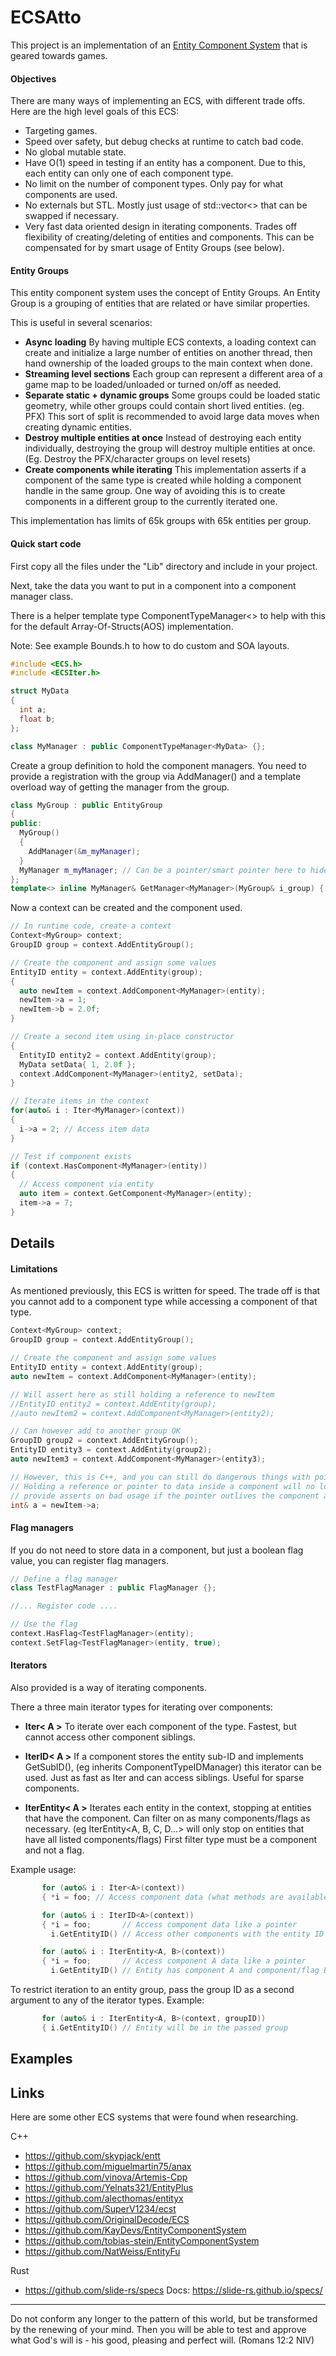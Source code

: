 # ECSAtto
This project is an implementation of an [Entity Component System](https://infogalactic.com/info/Entity_component_system) that is geared towards games.

#### Objectives
There are many ways of implementing an ECS, with different trade offs. Here are the high level goals of this ECS:

- Targeting games.
- Speed over safety, but debug checks at runtime to catch bad code.
- No global mutable state.
- Have O(1) speed in testing if an entity has a component. Due to this, each entity can only one of each component type.
- No limit on the number of component types. Only pay for what components are used.
- No externals but STL. Mostly just usage of std::vector<> that can be swapped if necessary.
- Very fast data oriented design in iterating components. Trades off flexibility of creating/deleting of entities and components. This can be compensated for by smart usage of Entity Groups (see below).

#### Entity Groups
This entity component system uses the concept of Entity Groups. An Entity Group is a grouping of entities that are related or have similar properties. 

This is useful in several scenarios:

- **Async loading** By having multiple ECS contexts, a loading context can create and initialize a large number of entities on another thread, then hand ownership of the loaded groups to the main context when done.  
- **Streaming level sections** Each group can represent a different area of a game map to be loaded/unloaded or turned on/off as needed. 
- **Separate static + dynamic groups** Some groups could be loaded static geometry, while other groups could contain short lived entities. (eg. PFX) This sort of split is recommended to avoid large data moves when creating dynamic entities.
- **Destroy multiple entities at once** Instead of destroying each entity individually, destroying the group will destroy multiple entities at once. (Eg. Destroy the PFX/character groups on level resets)
- **Create components while iterating** This implementation asserts if a component of the same type is created while holding a component handle in the same group. One way of avoiding this is to create components in a different group to the currently iterated one. 

This implementation has limits of 65k groups with 65k entities per group.


#### Quick start code
First copy all the files under the "Lib" directory and include in your project.

Next, take the data you want to put in a component into a component manager class. 

There is a helper template type ComponentTypeManager<> to help with this for the default Array-Of-Structs(AOS) implementation. 

Note: See example Bounds.h to how to do custom and SOA layouts.

```c++
#include <ECS.h>
#include <ECSIter.h>

struct MyData
{
  int a;
  float b;
};

class MyManager : public ComponentTypeManager<MyData> {};
```

Create a group definition to hold the component managers. You need to provide a registration with the group via AddManager() and a template overload way of getting the manager from the group.

```c++
class MyGroup : public EntityGroup
{
public:
  MyGroup()
  {
    AddManager(&m_myManager);
  }
  MyManager m_myManager; // Can be a pointer/smart pointer here to hide component details.
};
template<> inline MyManager& GetManager<MyManager>(MyGroup& i_group) { return i_group.m_myManager; }
```

Now a context can be created and the component used.

```c++
// In runtime code, create a context
Context<MyGroup> context;
GroupID group = context.AddEntityGroup();

// Create the component and assign some values
EntityID entity = context.AddEntity(group);
{
  auto newItem = context.AddComponent<MyManager>(entity);
  newItem->a = 1;
  newItem->b = 2.0f;
}

// Create a second item using in-place constructor
{
  EntityID entity2 = context.AddEntity(group);
  MyData setData{ 1, 2.0f };
  context.AddComponent<MyManager>(entity2, setData);
}

// Iterate items in the context
for(auto& i : Iter<MyManager>(context))
{
  i->a = 2; // Access item data 
}

// Test if component exists
if (context.HasComponent<MyManager>(entity))
{
  // Access component via entity
  auto item = context.GetComponent<MyManager>(entity);
  item->a = 7;
}
```


## Details


#### Limitations
As mentioned previously, this ECS is written for speed. The trade off is that you cannot add to a component type while accessing a component of that type.


```c++
Context<MyGroup> context;
GroupID group = context.AddEntityGroup();

// Create the component and assign some values
EntityID entity = context.AddEntity(group);
auto newItem = context.AddComponent<MyManager>(entity);

// Will assert here as still holding a reference to newItem
//EntityID entity2 = context.AddEntity(group);
//auto newItem2 = context.AddComponent<MyManager>(entity2);

// Can however add to another group OK
GroupID group2 = context.AddEntityGroup();
EntityID entity3 = context.AddEntity(group2);
auto newItem3 = context.AddComponent<MyManager>(entity3);

// However, this is C++, and you can still do dangerous things with pointers.
// Holding a reference or pointer to data inside a component will no longer 
// provide asserts on bad usage if the pointer outlives the component accessor.
int& a = newItem->a;
```

#### Flag managers

If you do not need to store data in a component, but just a boolean flag value, you can register flag managers.

```c++
// Define a flag manager
class TestFlagManager : public FlagManager {};

//... Register code ....

// Use the flag
context.HasFlag<TestFlagManager>(entity);
context.SetFlag<TestFlagManager>(entity, true);
```

#### Iterators

Also provided is a way of iterating components.

There a three main iterator types for iterating over components:
- **Iter< A >** To iterate over each component of the type. Fastest, but cannot access other component siblings.

- **IterID< A >** If a component stores the entity sub-ID and implements GetSubID(), (eg inherits ComponentTypeIDManager) 
  this iterator can be used. Just as fast as Iter<A> and can access siblings. Useful for sparse components.

- **IterEntity< A >** Iterates each entity in the context, stopping at entities that have the component. 
  Can filter on as many components/flags as necessary. (eg IterEntity<A, B, C, D...> will only stop on entities that have all listed components/flags)
  First filter type must be a component and not a flag.
 
Example usage: 
```c++
       for (auto& i : Iter<A>(context))
       { *i = foo; // Access component data (what methods are available depends on the component)

       for (auto& i : IterID<A>(context))
       { *i = foo;       // Access component data like a pointer
         i.GetEntityID() // Access other components with the entity ID

       for (auto& i : IterEntity<A, B>(context))
       { *i = foo;       // Access component A data like a pointer
         i.GetEntityID() // Entity has component A and component/flag B
```
To restrict iteration to an entity group, pass the group ID as a second argument to any of the iterator types.
Example:
```c++
       for (auto& i : IterEntity<A, B>(context, groupID))
       { i.GetEntityID() // Entity will be in the passed group
```

## Examples

## Links
Here are some other ECS systems that were found when researching. 

C++
- https://github.com/skypjack/entt
- https://github.com/miguelmartin75/anax
- https://github.com/vinova/Artemis-Cpp
- https://github.com/Yelnats321/EntityPlus
- https://github.com/alecthomas/entityx
- https://github.com/SuperV1234/ecst
- https://github.com/OriginalDecode/ECS
- https://github.com/KayDevs/EntityComponentSystem
- https://github.com/tobias-stein/EntityComponentSystem
- https://github.com/NatWeiss/EntityFu

Rust
- https://github.com/slide-rs/specs Docs: https://slide-rs.github.io/specs/


---

Do not conform any longer to the pattern of this world, but be transformed by the renewing of your mind.
Then you will be able to test and approve what God's will is - his good, pleasing and perfect will. (Romans 12:2 NIV)

